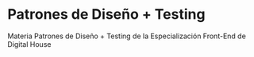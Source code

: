 # Patrones de Diseño + Testing
Materia Patrones de Diseño + Testing de la Especialización Front-End de Digital House
